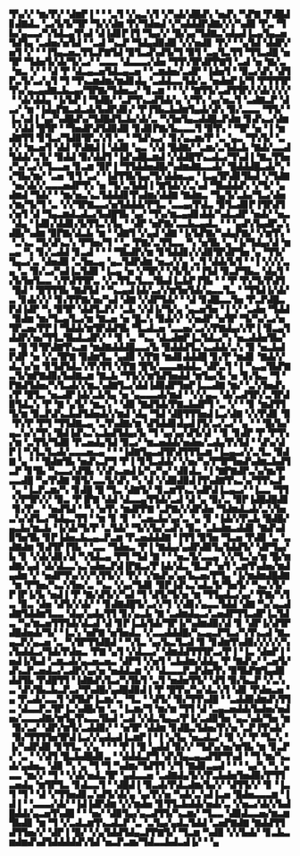 ▜▚▞▞▝▆▞▛▞▝▟▆▛▐▝▝▝▃▜▝▞▄▃▚▜▝▞▚▟▞▟█▟▚▝▅▟▚▝▚▛▇▝▛▟█▟▊▟▇▟▃▝▃▞▙▜▞▜▛▝▜▞▞▟▆▝▛▞▜▟▅▟▝▞▚▟▟▟▛▟▇▞▞▞▚▟▉▝▛▃▝▜▙▞▄▃▃▞▚▜▟▃▄▜▚▟▝▟▐▟▊▛▐▜▝▜▄▞▞▝█▞▄▞▜▟▇▃▚▟▄▟▐▃▄▜▄▃▅▜▟▜▄▝▃▟▅▞▅▜▟▝▝▃▟▝▚▃▛▝▜▟▄▟▉▟▉▝▞▞▅▟▊▝▛▞▝▝▄▜▟▝▟▟▛▞▅▜▝▞▝▝▐▜▄▃▅▃▜▜▃▛▇▜▟▝▉▜▃▟▚▟▜▞▜▝▉▜▝▃▄▜▃▜▜▝▜▜▃▟█▝▅▜▛▝▜▟▅▜▞▟▞▜▞▃▞▝▃▃▃▝▟▃▃▃▞▟▅▝▜▜▚▜▛▟▛▛▇▜▝▃▟▝▅▝▇▞▃▝▆▃▝▞▝▝▟▝▛▝▟▃▄▃▅▜▟▃▄▃▅▝▝▃▆▟▅▞▃▟▛▝▐▟▅▜▝▝▉▃▞▟▚▝▟▜▛▃▜▞▃▞▄▜▝▜▝▜▚▃▆▟▆▞▆▟▊▟▄▝▃▟▟▃▃▜▟▞▃▝▅▟▅▛▐▞▜▝▛▜▜▜▛▜▚▞▄▃▄▟▇▃▙▃▄▞▜▛▇▞▜▟▅▃▞▝▊▃▆▝▝▝▞▝▇▜▜▞▃▟▜▜▛▞▞▟▞▞▞▞▝▝▟▞▟▟▄▝▐▞▙▛▐▝▜▟█▞▝▃▛▜▚▃▟▜▟▞▄▝▞▜▚▝▄▞▅▃▜▝▃▟▇▃▛▝▟▃▞▝▆▝▐▟▄▛▇▃▟▃▟▞▙▟▛▟▊▞▝▛▐▜▙▃▙▟▆▜▄▟▞▟▚▝▉▞▃▃▃▝▜▜▞▝▐▃▚▟▐▝▄▞▚▟█▟▚▞▜▟█▟▜▃▙▞▟▞▃▝▚▜▅▜▄▃▟▟█▃▛▟▆▝▊▟▚▃▞▟▆▝▞▟▟▝█▜▛▝▝▜▅▟▛▟▜▟▉▟▉▝▊▟▊▛▇▞▙▃▃▃▜▝▉▜▚▝▝▜▛▝▅▝▐▝▆▟▇▜▜▝▊▜▃▞▜▟▉▜▛▃▚▜▝▃▝▝▜▟▚▃▞▝▊▞▄▃▆▞▛▝▃▝▄▃▝▜▚▜▞▝▃▞▞▝▆▃▅▜▝▟▟▝▛▟▇▟▐▝▟▟▉▝▄▃▝▞▟▝█▟▇▞▝▃▆▞▃▜▟▃▙▝▇▟▞▃▃▟▜▟▟▞▃▜▞▝▉▟▟▝▉▞▟▟▜▝▐▟▚▟█▃▆▟▝▞▟▟█▜▚▃▟▃▞▜▚▟▐▝▇▃▜▜▅▞▚▞▃▞▞▜▃▃▅▝▊▃▆▝▉▛▐▝▜▜▟▟▅▟█▞▚▟▆▟▇▃▃▟▞▝█▟▟▟█▃▟▞▚▝▞▜▙▞▆▞▝▃▅▝▊▜▝▃▞▝▐▟▜▜▙▜▄▞▜▞▟▟▅▃▄▝▐▃▄▜▛▟▊▜▙▟▝▞▜▟▇▝▅▞▟▞▞▃▃▃▅▟▛▜▚▝▅▝▜▞▃▜▟▟▐▝▇▜▟▞▞▃▚▟▝▜▙▟▟▟▚▝▞▜▞▝▄▟▆▟▝▜▟▞▝▝▆▞▅▃▚▃▜▟▟▟▊▜▚▟▆▞▟▟▇▝▇▟▆▃▝▜▄▜▞▃▙▞▜▃▞▟▅▞▆▞▜▞▜▝▃▝▞▞▜▛▇▃▃▞▅▜▟▟▟▞▛▜▃▝▃▃▄▞▛▟▃▝▉▜▃▟▊▛▐▜▛▟▜▞▅▜▝▟▝▜▄▃▆▟▃▟▃▞▙▟█▜▙▝▄▞▝▜▚▞▆▃▄▟▊▟▟▞▚▟▃▟▛▝▅▟▞▝▅▃▝▟▄▝▐▟▊▞▟▟▊▞▙▜▜▃▚▜▄▝▝▟▛▝▅▛▇▞▃▃▙▃▄▟▃▝▝▝▄▟▚▜▄▟▛▃▚▟█▞▚▟▆▝▉▛▇▞▟▃▙▝▆▝▝▟▇▜▝▞▄▟▝▟▇▝▐▞▙▛▇▞▚▟▄▛▇▞▝▞▆▜▚▝▝▃▚▃▝▜▞▟▚▃▚▝▛▜▅▞▜▝▝▃▝▛▇▞▃▜▜▃▃▝▚▝▅▜▙▝▄▝▐▞▜▟▄▞▟▝▆▃▄▝▚▝▊▞▃▟▟▝▊▃▟▝▝▝▝▜▙▟▛▞▆▝▊▜▟▟▊▞▞▟▉▜▛▟▛▜▅▝▄▝▜▜▞▜▄▃▞▃▝▟▅▟▉▝▃▜▅▃▄▝▄▃▜▟▛▟▆▝▅▃▞▞▄▝▃▜▝▟▟▞▙▜▝▝▐▝▞▞▞▃▄▝▃▝▉▞▃▞▚▟▐▃▜▟▉▝▐▃▄▝▅▝▞▜▛▞▝▞▙▜▞▝▐▜▟▝▉▃▛▜▙▃▝▟▄▜▝▞▙▜▅▜▃▃▝▞▛▟▜▜▛▃▝▞▃▜▜▃▜▃▃▜▙▟▐▃▙▛▐▜▙▝▝▝▛▝▛▞▜▞▛▟▜▝█▟▝▝█▜▜▜▙▝▇▟▜▟▝▝▚▃▄▟▐▟▞▃▞▞▆▜▅▜▟▞▄▃▃▜▃▝▝▜▜▟▐▞▟▞▃▝▊▟▞▞▞▝▊▞▛▛▇▞▅▞▚▟▝▟▇▝▞▟▛▜▟▞▝▝▟▝▊▟█▃▃▜▅▝▛▃▛▟█▃▛▟▐▟▛▝▚▝▉▜▛▝▟▟▜▃▛▞▝▃▙▝▞▟▐▞▜▞▄▝▄▃▅▜▅▝▐▝▞▝▃▟▅▝▜▟▟▝▉▟▆▝▆▞▜▃▄▜▃▞▆▝▇▃▅▝▅▝█▃▚▝▉▟▞▞▝▞▅▟▛▝▅▜▛▝▜▞▚▞▃▞▅▜▛▃▅▞▛▛▐▝▜▟▟▞▆▜▛▟▟▜▙▝▜▃▟▃▅▝▃▃▅▞▃▞▞▛▇▟▄▞▞▛▐▝▉▃▄▜▟▟▛▞▅▞▜▜▃▜▙▟▃▟▛▞▝▝▊▝▃▝▚▃▝▟▃▟▆▛▐▃▜▟▃▞▚▝▅▃▟▟▅▜▙▞▃▝█▝▊▜▛▟▇▜▚▃▆▝▆▟▇▟▟▟█▃▃▞▙▝▉▟▟▟▜▃▚▃▟▟▞▃▚▝▉▝▅▃▙▟▛▟▛▝▅▝▞▃▜▛▇▝▉▟▆▜▃▝▄▟▉▝▞▛▇▝▆▟▊▟▟▟█▝▊▞▛▝▆▟▊▝▇▟▞▞▟▃▚▞▅▝▊▜▟▜▟▃▚▜▚▜▜▝▞▛▇▝█▜▞▃▃▃▆▟▟▃▝▟▛▃▜▝▐▝▚▃▄▜▙▛▇▃▜▞▆▛▇▟▉▞▙▟▇▃▆▝▇▃▙▝▜▜▞▞▆▜▟▜▅▟▟▝▆▜▄▞▙▝▅▝▊▞▙▃▝▜▝▛▇▟▜▟▅▞▚▜▃▟▞▞▆▃▚▟▇▜▃▞▟▟▐▟▉▟▛▜▅▛▐▃▃▟▇▝▆▞▝▃▚▜▅▟▚▞▛▝█▜▃▝▅▃▟▛▐▟▞▃▙▜▄▝▅▝▄▃▃▃▟▞▆▟▝▝▞▞▄▃▝▟▞▃▟▜▛▞▃▜▛▟▉▜▟▃▚▝▛▝▇▝▄▜▞▝▆▃▚▝▝▟▉▝▇▟▜▟▞▛▇▃▙▟▛▜▝▃▝▞▝▝▊▝▆▟▜▜▜▞▆▝▉▃▛▟▚▃▙▟▜▟▅▟▞▞▆▟▝▟▄▝▜▟▝▟█▜▜▜▅▟▐▃▞▟▇▝▞▞▛▟▊▝▉▝▛▞▛▝▛▜▝▜▜▟▇▃▄▝▃▜▚▟▇▞▆▝▟▜▟▟▊▟▄▟▐▜▞▃▞▃▞▝▄▝▝▝█▞▙▞▄▃▚▞▞▜▚▝█▟▐▟▚▃▚▃▙▟▜▟▄▞▙▝▜▝▄▞▄▞▟▜▞▟▝▝▊▝▊▟▛▝▛▝▛▜▚▞▆▝▃▜▜▞▜▟▉▝▛▃▅▟▄▜▟▝▉▃▞▝▆▃▅▟▟▞▅▟▅▞▃▟▄▜▚▜▟▝▝▟▚▞▟▛▐▝▚▜▃▜▃▟▞▃▃▃▅▃▄▝▝▝▐▟▇▜▄▃▟▜▛▟▜▜▜▃▆▝▐▃▄▃▞▞▃▜▃▝▉▟▇▝▄▝▝▝█▟▆▜▙▝▅▟▚▃▛▜▝▛▐▝▊▜▃▟▟▞▝▞▅▞▚▞▛▜▛▜▅▟▚▟▆▃▙▟▜▃▛▝▊▜▙▝▚▃▃▞▟▜▙▝▞▟▚▃▅▟▐▞▚▞▚▞▝▟▊▟▃▝▐▝▇▛▇▟▛▃▚▞▆▞▛▃▃▟█▝▚▞▛▟▇▝▉▜▞▃▃▜▞▟▚▝▚▝▟▝▞▟▉▟▉▟▐▜▚▟▇▜▚▃▚▞▜▜▚▃▛▝▄▝▐▃▛▃▆▞▚▝▊▟█▝█▝▜▃▝▟▇▜▞▝▊▃▆▜▚▃▚▟▛▟▐▃▄▃▞▝▐▃▃▝▜▜▝▞▛▜▛▞▞▝▉▃▝▛▐▛▇▝▟▟▝▟▃▃▄▜▜▟▞▃▟▝▟▝▄▝▉▞▃▝▉▛▐▟█▟█▟▊▝▊▞▛▃▝▝▅▟▜▟▝▝▚▝▅▜▚▝▆▟▛▛▇▝▃▛▇▞▞▟▛▟▅▝▜▟▆▟▃▟▞▃▚▜▅▃▚▞▟▜▃▞▜▟▄▃▜▜▝▝▆▝▊▝▊▝▝▃▅▃▙▞▄▞▃▝▄▝▊▝▐▟▞▞▛▃▙▝█▟█▞▄▃▙▞▆▃▙▝▐▞▟▞▜▞▛▝▃▜▟▞▝▜▞▞▙▞▃▟▚▝▉▃▝▃▙▟▆▃▟▟▊▝▇▟▚▟▉▜▅▜▙▝▊▛▐▟▅▃▙▃▄▃▛▃▆▝▛▃▅▟▟▟▇▝▐▜▜▝▉▜▅▝▜▃▅▝▛▟▉▝▃▝▃▟▇▟▆▝▊▟▜▛▐▜▙▝▝▃▃▝▜▟▅▃▝▛▐▝▇▟▄▞▄▟▛▟▉▜▄▜▟▟▜▞▝▟▛▜▄▞▙▝▊▝▞▟▞▟▊▞▟▝▚▜▟▃▄▝▛▜▝▜▟▝▇▝▝▝▅▃▜▞▃▃▄▝▞▞▜▃▚▞▆▝█▞▆▟▇▞▄▟▝▟▞▟▃▃▚▃▚▟▅▃▛▟▐▛▇▃▞▛▐▟▞▟▃▝█▃▛▝▅▜▝▃▆▜▚▟▅▞▆▟▄▟▆▝▞▝▅▟▛▜▚▞▞▞▚▜▜▞▞▝▛▞▝▞▆▟▚▞▄▞▙▃▅▞▛▜▄▝▐▞▆▟▆▟█▟▇▝▆▝▛▜▅▞▚▃▚▜▅▞▃▝▚▃▝▞▄▞▜▟▊▝▉▛▐▟▚▃▚▟▃▜▞▜▅▜▞▝▚▃▚▜▞▛▐▛▐▞▙▝▅▟▐▝▛▝▇▞▟▜▞▞▚▟▝▜▝▟▜▞▜▞▅▝▆▝▜▜▄▟▃▞▄▞▝▛▇▞▚▜▃▝▉▃▝▟▅▝▟▜▞▞▟▞▝▝▊▟▇▟█▜▞▃▞▞▜▝▞▟▊▞▄▃▃▜▟▟▝▟▇▝▚▞▄▃▟▟▇▜▟▟▆▜▃▃▝▟▄▞▄▟▄▜▜▝▊▞▄▃▙▝▇▝▃▟▆▟▄▃▞▃▅▟▛▜▜▃▟▛▐▃▜▟▃▝▚▞▆▃▅▜▜▜▟▞▟▃▟▝▟▝▊▛▐▃▙▜▟▞▜▛▐▞▚▟▆▟▉▞▟▝▊▝▟▛▐▞▟▜▛▟█▟▅▟▞▜▞▝▐▃▚▝▅▛▇▝▅▜▅▟▃▝▞▃▃▟▟▟█▞▚▃▄▃▛▜▃▞▚▜▚▃▟▝▇▃▄▃▛▞▄▃▅▝▃▝▚▜▛▜▜▟█▟▝▝▚▜▃▝▄▞▙▃▜▃▟▝▊▝▊▟▆▜▚▟▉▞▞▞▞▞▚▞▙▟▟▃▞▜▟▞▛▟▅▃▝▛▇▝▄▜▝▞▟▃▃▞▝▟▆▟▟▜▜▜▛▃▞▛▐▝▐▃▝▟▅▛▐▝▅▟▐▞▙▟▝▃▆▃▟▞▄▃▅▃▅▃▝▟▛▜▝▞▅▜▝▃▙▟▆▞▟▟▄▝▛▝▇▟▚▞▝▃▅▜▞▟▚▃▛▃▅▟▃▞▃▟▛▞▄▞▅▝▅▟▟▃▆▝▞▝▟▃▃▃▛▃▛▟▅▜▚▝▉▜▙▛▇▜▄▟▉▟▟▜▙▝▛▟█▜▜▝▐▟▇▟▚▜▃▞▚▜▙▜▝▃▜▝▅▟▅▜▜▞▝▟▜▝▉▞▙▃▛▝▞▃▚▃▝▟▚▜▙▃▙▃▛▃▞▜▚▟█▞▄▟█▟▉▟▐▝▛▝█▜▚▞▚▞▟▃▚▜▝▟▊▝▛▟▅▃▅▝▄▝▛▃▟▞▃▃▜▝▟▜▙▛▐▃▆▞▃▝▜▃▝▝▟▜▞▝▉▞▜▜▚▟█▝▝▃▟▟▉▟▆▟▚▜▜▃▝▟▃▃▛▃▜▛▐▃▚▟█▞▆▝▃▝▐▃▆▞▜▝▆▞▆▝▜▜▝▟▝▃▄▃▅▟▟▞▙▟▅▞▅▟▅▞▃▃▃▟▇▞▆▜▄▜▚▃▃▜▙▟▝▃▟▝▞▟▃▜▄▃▞▛▐▞▃▟▉▜▅▝▄▃▚▟▞▜▅▝▆▝▉▞▃▞▝▟▛▞▆▜▞▃▟▟▉▞▝▝▅▜▛▝▟▟▆▝▊▟█▃▜▟▅▞▛▞▅▝▃▛▐▜▚▟▞▝▉▞▜▜▜▜▅▜▛▟▐▃▞▞▄▟▄▟▐▃▆▛▐▝▐▝▄▜▄▝▅▃▟▃▞▝▉▝▞▝▛▝▜▃▚▝▐▞▚▟▛▟▉▝▊▜▜▃▝▞▄▝▝▝▝▛▐▝█▝▄▟▟▝▉▞▞▝▜▟▚▞▅▞▆▜▙▝▆▝▊▃▛▞▝▃▝▝▞▟▜▝█▃▙▟█▟▊▃▝▝▟▟▟▃▛▜▝▟▚▜▄▃▄▃▟▜▛▜▚▟▝▝▜▝▆▞▚▃▟▞▄▟▅▃▝▟▉▝▚▝▄▝▜▝▜▝▚▟▆▞▜▟▜▜▝▞▜▝▇▟▊▃▄▟▝▝▝▝▄▞▚▝▚▝▄▃▃▝▆▞▞▝▜▝▝▞▟▞▅▟▃▜▛▝▄▟▃▃▅▝▃▟▇▟▄▜▞▞▛▃▙▟▅▜▅▟▉▞▛▜▜▃▅▟▄▝▆▜▛▜▃▝▊▟▃▃▜▝▝▟█▟▐▝▉▃▟▞▛▟▃▟▆▞▙▞▞▝▟▜▜▞▞▝▊▝▐▃▜▝▜▝▝▟▝▞▜▜▅▟▊▃▚▟▜▞▟▞▄▝▄▞▛▞▅▝▚▟▞▃▚▟▐▃▅▝█▟▅▃▃▃▆▝▐▟▐▝▝▃▃▃▞▟▞▝▐▟▐▟▛▟▆▝▞▞▆▟▅▝▊▜▜▃▙▟▟▞▅▟▞▃▝▞▅▃▞▟▞▞▙▟█▟▟▞▄▃▅▜▚▟█▝▝▝▅▞▝▟▉▜▄▞▄▃▟▜▜▞▚▃▆▞▝▜▃▃▝▟▉▟▃▃▅▞▆▃▆▜▙▟▊▝▆▝▜▝▞▃▟▃▆▜▚▃▟▃▛▝▃▝▃▜▄▞▄▟▃▜▟▟▝▃▅▛▇▟▇▝▇▟▟▜▜▟▜▜▅▞▞▝▟▛▐▝█▞▝▞▄▜▟▟▜▟▄▃▛▛▇▜▞▝▜▃▆▝▚▟▉▝▞▞▙▟▞▝▊▃▙▃▆▟▆▟▚▟▜▟▟▟▟▟▚▜▟▝▅▃▛▃▆▞▜▟▃▃▙▟▃▟▐▞▝▝▄
